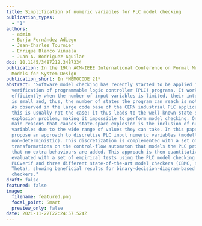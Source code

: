 ```yaml
---
title: Simplification of numeric variables for PLC model checking
publication_types:
  - "1"
authors:
  - admin
  - Borja Fernández Adiego
  - Jean-Charles Tournier
  - Enrique Blanco Viñuela
  - Juan A. Rodriguez-Aguilar
doi: 10.1145/3487212.3487334
publication: In the 19th ACM-IEEE International Conference on Formal Methods and
  Models for System Design
publication_short: In *MEMOCODE'21*
abstract: "Software model checking has recently started to be applied in the
  verification of programmable logic controller (PLC) programs. It works
  efficiently when the number of input variables is limited, their interaction
  is small and, thus, the number of states the program can reach is not large.
  As observed in the large code base of the CERN industrial PLC applications,
  this is usually not the case: it thus leads to the well-known state-space
  explosion problem, making it impossible to perform model checking. One of the
  main reasons that causes state-space explosion is the inclusion of numeric
  variables due to the wide range of values they can take. In this paper, we
  propose an approach to discretize PLC input numeric variables (modelled as
  non-deterministic). This discretization is complemented with a set of
  transformations on the control-flow automaton that models the PLC program so
  that no extra behaviours are added. This approach is then quantitatively
  evaluated with a set of empirical tests using the PLC model checking framework
  PLCverif and three different state-of-the-art model checkers (CBMC, nuXmv, and
  Theta), showing beneficial results for binary-decision-diagram-based model
  checkers."
draft: false
featured: false
image:
  filename: featured.png
  focal_point: Smart
  preview_only: false
date: 2021-11-22T22:24:57.524Z
---
```

